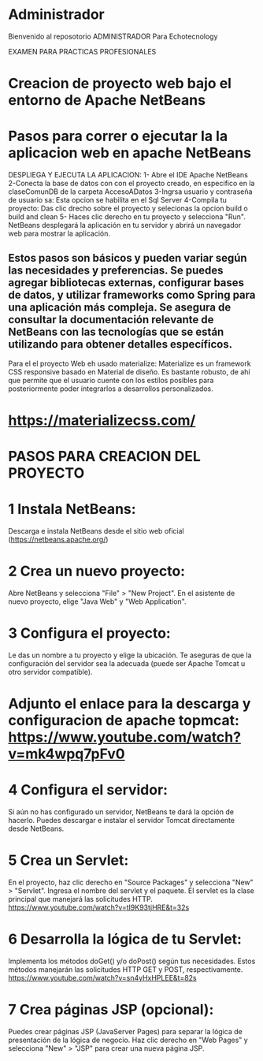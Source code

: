 # Administrador
Bienvenido al reposotorio ADMINISTRADOR Para Echotecnology

 EXAMEN PARA PRACTICAS PROFESIONALES

# Creacion de proyecto web bajo el entorno de Apache NetBeans

# Pasos para correr o ejecutar la la aplicacion web en apache NetBeans

DESPLIEGA Y EJECUTA LA APLICACION:
1- Abre el IDE Apache NetBeans
2-Conecta la base de datos con con el proyecto creado, en especifico en la claseComunDB de la carpeta AccesoADatos
3-Ingrsa  usuario y contraseña de usuario sa: Esta opcion se habilita en el Sql Server
4-Compila tu proyecto: Das clic drecho sobre el proyecto y selecionas la opcion build o build and clean
5- Haces clic derecho en tu proyecto y selecciona "Run". NetBeans desplegará la aplicación en tu servidor y
abrirá un navegador web para mostrar la aplicación.

Estos pasos son básicos y pueden variar según las necesidades y preferencias. Se puedes agregar bibliotecas externas, configurar bases de datos, 
y utilizar frameworks como Spring para una aplicación más compleja. Se asegura de consultar la documentación relevante de NetBeans 
con las tecnologías que se están utilizando para obtener detalles específicos.
------------------------------------------------------------------------------------
 Para el el proyecto Web eh usado materialize: Materialize es un framework CSS responsive basado en Material de diseño. Es bastante robusto, 
de ahí que permite que el usuario cuente con los estilos posibles para posteriormente poder integrarlos a desarrollos personalizados.
# https://materializecss.com/

# PASOS PARA CREACION DEL PROYECTO

# 1 Instala NetBeans:
Descarga e instala NetBeans desde el sitio web oficial (https://netbeans.apache.org/)

# 2 Crea un nuevo proyecto:

Abre NetBeans y selecciona "File" > "New Project".
En el asistente de nuevo proyecto, elige "Java Web" y "Web Application".

# 3 Configura el proyecto:

Le das un nombre a tu proyecto y elige la ubicación.
Te aseguras de que la configuración del servidor sea la adecuada (puede ser Apache Tomcat u otro servidor compatible).
# Adjunto el enlace para la descarga y configuracion de apache topmcat:  https://www.youtube.com/watch?v=mk4wpq7pFv0 

# 4 Configura el servidor:
Si aún no has configurado un servidor, NetBeans te dará la opción de hacerlo. Puedes descargar e instalar el servidor Tomcat directamente desde NetBeans.

# 5 Crea un Servlet:
En el proyecto, haz clic derecho en "Source Packages" y selecciona "New" > "Servlet".
Ingresa el nombre del servlet y el paquete. El servlet es la clase principal que manejará las solicitudes HTTP.
https://www.youtube.com/watch?v=tI9K93tjHRE&t=32s

# 6 Desarrolla la lógica de tu Servlet:
Implementa los métodos doGet() y/o doPost() según tus necesidades. Estos métodos manejarán las solicitudes HTTP GET y POST, respectivamente.
https://www.youtube.com/watch?v=sn4yHxHPLEE&t=82s

# 7 Crea páginas JSP (opcional):
Puedes crear páginas JSP (JavaServer Pages) para separar la lógica de presentación de la lógica de negocio.
Haz clic derecho en "Web Pages" y selecciona "New" > "JSP" para crear una nueva página JSP.
